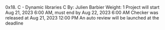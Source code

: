 0x18. C - Dynamic libraries
C
By: Julien Barbier
Weight: 1
Project will start Aug 21, 2023 6:00 AM, must end by Aug 22, 2023 6:00 AM
Checker was released at Aug 21, 2023 12:00 PM
An auto review will be launched at the deadline
